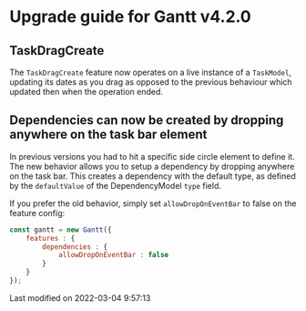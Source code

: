 # Upgrade guide for Gantt v4.2.0

## TaskDragCreate

The `TaskDragCreate` feature now operates on a live instance of a `TaskModel`, updating its dates as you drag as opposed
to the previous behaviour which updated then when the operation ended.

## Dependencies can now be created by dropping anywhere on the task bar element

In previous versions you had to hit a specific side circle element to define it. The new behavior allows you to 
setup a dependency by dropping anywhere on the task bar. This creates a dependency with the default type, as 
defined by the `defaultValue` of the DependencyModel `type` field.

If you prefer the old behavior, simply set `allowDropOnEventBar` to false on the feature config:

```javascript
const gantt = new Gantt({
    features : {
        dependencies : {
            allowDropOnEventBar : false
        }
    }
});
```


<p class="last-modified">Last modified on 2022-03-04 9:57:13</p>
